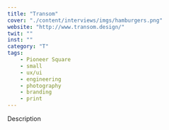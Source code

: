 ```yaml
---
title: "Transom"
cover: "./content/interviews/imgs/hamburgers.png"
website: "http://www.transom.design/"
twit: ""
inst: ""
category: "T"
tags:
    - Pioneer Square
    - small
    - ux/ui
    - engineering
    - photography
    - branding
    - print
---
```


Description
